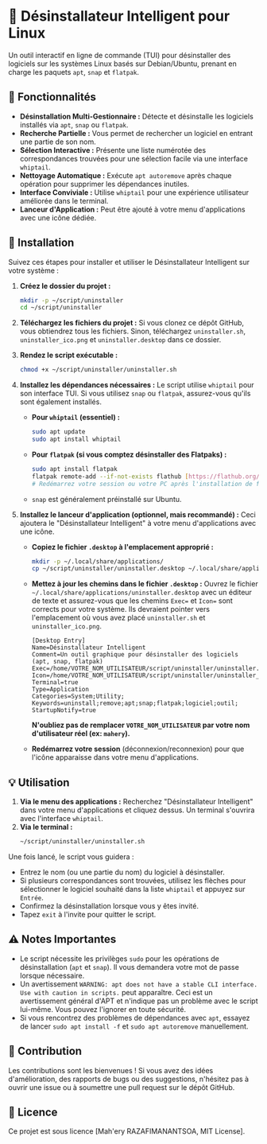 # 🧰 Désinstallateur Intelligent pour Linux

Un outil interactif en ligne de commande (TUI) pour désinstaller des logiciels sur les systèmes Linux basés sur Debian/Ubuntu, prenant en charge les paquets `apt`, `snap` et `flatpak`.

## 🌟 Fonctionnalités

* **Désinstallation Multi-Gestionnaire :** Détecte et désinstalle les logiciels installés via `apt`, `snap` ou `flatpak`.
* **Recherche Partielle :** Vous permet de rechercher un logiciel en entrant une partie de son nom.
* **Sélection Interactive :** Présente une liste numérotée des correspondances trouvées pour une sélection facile via une interface `whiptail`.
* **Nettoyage Automatique :** Exécute `apt autoremove` après chaque opération pour supprimer les dépendances inutiles.
* **Interface Conviviale :** Utilise `whiptail` pour une expérience utilisateur améliorée dans le terminal.
* **Lanceur d'Application :** Peut être ajouté à votre menu d'applications avec une icône dédiée.

## 🚀 Installation

Suivez ces étapes pour installer et utiliser le Désinstallateur Intelligent sur votre système :

1.  **Créez le dossier du projet :**
    ```bash
    mkdir -p ~/script/uninstaller
    cd ~/script/uninstaller
    ```

2.  **Téléchargez les fichiers du projet :**
    Si vous clonez ce dépôt GitHub, vous obtiendrez tous les fichiers. Sinon, téléchargez `uninstaller.sh`, `uninstaller_ico.png` et `uninstaller.desktop` dans ce dossier.

3.  **Rendez le script exécutable :**
    ```bash
    chmod +x ~/script/uninstaller/uninstaller.sh
    ```

4.  **Installez les dépendances nécessaires :**
    Le script utilise `whiptail` pour son interface TUI. Si vous utilisez `snap` ou `flatpak`, assurez-vous qu'ils sont également installés.

    * **Pour `whiptail` (essentiel) :**
        ```bash
        sudo apt update
        sudo apt install whiptail
        ```
    * **Pour `flatpak` (si vous comptez désinstaller des Flatpaks) :**
        ```bash
        sudo apt install flatpak
        flatpak remote-add --if-not-exists flathub [https://flathub.org/repo/flathub.flatpakrepo](https://flathub.org/repo/flathub.flatpakrepo)
        # Redémarrez votre session ou votre PC après l'installation de flatpak
        ```
    * `snap` est généralement préinstallé sur Ubuntu.

5.  **Installez le lanceur d'application (optionnel, mais recommandé) :**
    Ceci ajoutera le "Désinstallateur Intelligent" à votre menu d'applications avec une icône.

    * **Copiez le fichier `.desktop` à l'emplacement approprié :**
        ```bash
        mkdir -p ~/.local/share/applications/
        cp ~/script/uninstaller/uninstaller.desktop ~/.local/share/applications/
        ```
    * **Mettez à jour les chemins dans le fichier `.desktop` :**
        Ouvrez le fichier `~/.local/share/applications/uninstaller.desktop` avec un éditeur de texte et assurez-vous que les chemins `Exec=` et `Icon=` sont corrects pour votre système. Ils devraient pointer vers l'emplacement où vous avez placé `uninstaller.sh` et `uninstaller_ico.png`.
        ```desktop
        [Desktop Entry]
        Name=Désinstallateur Intelligent
        Comment=Un outil graphique pour désinstaller des logiciels (apt, snap, flatpak)
        Exec=/home/VOTRE_NOM_UTILISATEUR/script/uninstaller/uninstaller.sh
        Icon=/home/VOTRE_NOM_UTILISATEUR/script/uninstaller/uninstaller_ico.png
        Terminal=true
        Type=Application
        Categories=System;Utility;
        Keywords=uninstall;remove;apt;snap;flatpak;logiciel;outil;
        StartupNotify=true
        ```
        **N'oubliez pas de remplacer `VOTRE_NOM_UTILISATEUR` par votre nom d'utilisateur réel (ex: `mahery`).**

    * **Redémarrez votre session** (déconnexion/reconnexion) pour que l'icône apparaisse dans votre menu d'applications.

## 💡 Utilisation

1.  **Via le menu des applications :** Recherchez "Désinstallateur Intelligent" dans votre menu d'applications et cliquez dessus. Un terminal s'ouvrira avec l'interface `whiptail`.
2.  **Via le terminal :**
    ```bash
    ~/script/uninstaller/uninstaller.sh
    ```

Une fois lancé, le script vous guidera :
* Entrez le nom (ou une partie du nom) du logiciel à désinstaller.
* Si plusieurs correspondances sont trouvées, utilisez les flèches pour sélectionner le logiciel souhaité dans la liste `whiptail` et appuyez sur `Entrée`.
* Confirmez la désinstallation lorsque vous y êtes invité.
* Tapez `exit` à l'invite pour quitter le script.

## ⚠️ Notes Importantes

* Le script nécessite les privilèges `sudo` pour les opérations de désinstallation (`apt` et `snap`). Il vous demandera votre mot de passe lorsque nécessaire.
* Un avertissement `WARNING: apt does not have a stable CLI interface. Use with caution in scripts.` peut apparaître. Ceci est un avertissement général d'APT et n'indique pas un problème avec le script lui-même. Vous pouvez l'ignorer en toute sécurité.
* Si vous rencontrez des problèmes de dépendances avec `apt`, essayez de lancer `sudo apt install -f` et `sudo apt autoremove` manuellement.

## 🤝 Contribution

Les contributions sont les bienvenues ! Si vous avez des idées d'amélioration, des rapports de bugs ou des suggestions, n'hésitez pas à ouvrir une issue ou à soumettre une pull request sur le dépôt GitHub.

## 📄 Licence

Ce projet est sous licence [Mah'ery RAZAFIMANANTSOA, MIT License].
